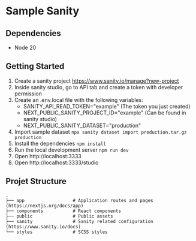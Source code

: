 # Sample Sanity
## Dependencies
- Node 20

## Getting Started
1. Create a sanity project https://www.sanity.io/manage?new-project
2. Inside sanity studio, go to API tab and create a token with developer permission
3. Create an .env.local file with the following variables:
    - SANITY_API_READ_TOKEN="example" (The token you just created)
    - NEXT_PUBLIC_SANITY_PROJECT_ID="example" (Can be found in sanity studio)
    - NEXT_PUBLIC_SANITY_DATASET="production"
4. Import sample dataset ```npx sanity dataset import production.tar.gz production ```
5. Install the dependencies ```npm install```
6. Run the local development server ```npm run dev```
7. Open http://localhost:3333
8. Open http://localhost:3333/studio

## Projet Structure
    .
    ├── app                  # Application routes and pages (https://nextjs.org/docs/app)
    ├── components           # React components
    ├── public               # Public assets
    ├── sanity               # Sanity related configuration (https://www.sanity.io/docs)
    └── styles               # SCSS styles
